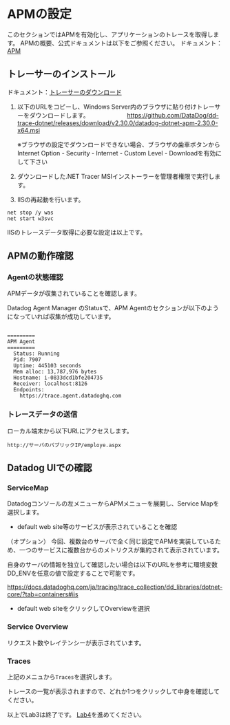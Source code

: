 # APMの設定

このセクションではAPMを有効化し、アプリケーションのトレースを取得します。
APMの概要、公式ドキュメントは以下をご参照ください。
ドキュメント：[APM](https://docs.datadoghq.com/ja/tracing/#pagetitle)

## トレーサーのインストール

ドキュメント：[トレーサーのダウンロード](https://docs.datadoghq.com/ja/tracing/trace_collection/dd_libraries/dotnet-core/?tab=otherenvironments)

1. 以下のURLをコピーし、Windows Server内のブラウザに貼り付けトレーサーをダウンロードします。
　　　　　　https://github.com/DataDog/dd-trace-dotnet/releases/download/v2.30.0/datadog-dotnet-apm-2.30.0-x64.msi
   
   ※ブラウザの設定でダウンロードできない場合、ブラウザの歯車ボタンからInternet Option - Security - Internet - Custom Level - Downloadを有効にして下さい

2. ダウンロードした.NET Tracer MSIインストーラーを管理者権限で実行します。

3. IISの再起動を行います。

```
net stop /y was
net start w3svc
```
IISのトレースデータ取得に必要な設定は以上です。

## APMの動作確認

### Agentの状態確認
APMデータが収集されていることを確認します。

Datadog Agent Manager のStatusで、APM Agentのセクションが以下のようになっていれば収集が成功しています。
```

=========
APM Agent
=========
  Status: Running
  Pid: 7907
  Uptime: 445103 seconds
  Mem alloc: 13,787,976 bytes
  Hostname: i-0833dcd1bfe204735
  Receiver: localhost:8126
  Endpoints:
    https://trace.agent.datadoghq.com
```

### トレースデータの送信
ローカル端末から以下URLにアクセスします。
```
http://サーバのパブリックIP/employe.aspx
```

## Datadog UIでの確認

### ServiceMap

Datadogコンソールの左メニューからAPMメニューを展開し、Service Mapを選択します。

- default web site等のサービスが表示されていることを確認

（オプション）
今回、複数台のサーバで全く同じ設定でAPMを実装しているため、一つのサービスに複数台からのメトリクスが集約されて表示されています。

自身のサーバの情報を独立して確認したい場合は以下のURLを参考に環境変数DD_ENVを任意の値で設定することで可能です。

https://docs.datadoghq.com/ja/tracing/trace_collection/dd_libraries/dotnet-core/?tab=containers#iis

- default web siteをクリックしてOverviewを選択

### Service Overview
リクエスト数やレイテンシーが表示されています。

### Traces
上記のメニュから`Traces`を選択します。

トレースの一覧が表示されますので、どれか1つをクリックして中身を確認してください。

以上でLab3は終了です。
[Lab4](../Lab4)を進めてください。


